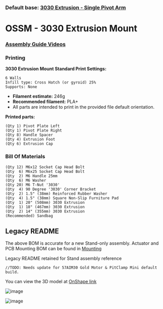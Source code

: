 ### Default base: [3030 Extrusion - Single Pivot Arm](#ossm---3030-extrusion-mount)

# OSSM - 3030 Extrusion Mount
<!-- ### [Bill Of Materials](3030%20Extrusion%20Base/BOM.md)   -->

### [Assembly Guide Videos](https://www.youtube.com/playlist?list=PLzSK7OAu3KNS-aOQfpv3f_BJH9GNdLJ7Q)

### Printing
**3030 Extrusion Mount Standard Print Settings:**  

    6 Walls
    Infill type: Cross Hatch (or gyroid) 25%
    Supports: None
 - **Filament estimate:** 246g
 - **Recommended filament:** PLA+
 - All parts are intended to print in the provided file default orientation. 

**Printed parts:**

    (Qty 1) Pivot Plate Left
    (Qty 1) Pivot Plate Right
    (Qty 8) Handle Spacer
    (Qty 4) Extrusion Foot
    (Qty 6) Extrusion Cap

<!-- ### [Additional Documentation](3030%20Extrusion%20Base/README.md)  -->

### Bill Of Materials
    (Qty 12) M6x12 Socket Cap Head Bolt
    (Qty  6) M6x25 Socket Cap Head Bolt
    (Qty  2) M6 Handle 25mm
    (Qty  6) M6 Washer
    (Qty 20) M6 T-Nut '3030'
    (Qty  4) 90 Degree '3030' Corner Bracket
    (Qty  2) 1.5" (38mm) Reinforced Rubber Washer
    (Qty  4) 1.5" (38mm) Square Non-Slip Furniture Pad
    (Qty  1) 20" (508mm) 3030 Extrusion
    (Qty  1) 18" (467mm) 3030 Extrusion
    (Qty  2) 14" (355mm) 3030 Extrusion
    (Recommended) Sandbag

## Legacy README  
The above BOM is accurate for a new Stand-only assembly. Actuator and PCB Mounting BOM can be found in [Mounting](/Printed%20Parts/Mounting/)

Legacy README retained for Stand assembly reference

    //TODO: Needs update for 57AIM30 Gold Motor & PitClamp Mini default build. 



You can view the 3D model at 
[OnShape link](https://cad.onshape.com/documents/d520ea9a8cadb4ae8681f59b/w/00b211a6fa3b76c59ef28f4e/e/5f2c80d9d9c2433a7be7f789)

![image](https://github.com/KinkyMakers/OSSM-hardware/assets/12459679/b8dbea7e-1eda-442f-b299-4ad5ab392a34)


<!-- ![image](https://github.com/KinkyMakers/OSSM-hardware/assets/12459679/68e3e564-df99-465a-8d91-f74ca8b0cc89) -->

![image](https://github.com/KinkyMakers/OSSM-hardware/assets/12459679/ec249886-0299-4e7d-bc24-8ccde2e86aa1)
